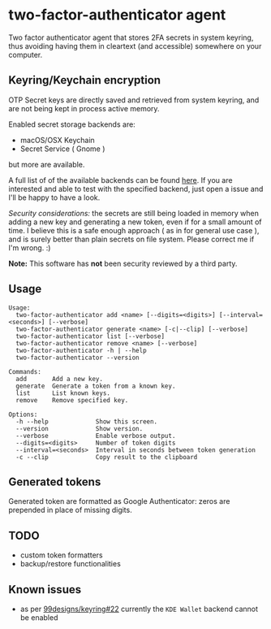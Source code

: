 # two-factor-authenticator agent

Two factor authenticator agent that stores 2FA secrets in system keyring, thus
avoiding having them in cleartext (and accessible) somewhere on your computer.

## Keyring/Keychain encryption

OTP Secret keys are directly saved and retrieved from system keyring, and are not
being kept in process active memory.

Enabled secret storage backends are:
- macOS/OSX Keychain
- Secret Service ( Gnome )

but more are available.

A full list of of the available backends can be found [here](https://github.com/99designs/keyring). If you are interested and able to test with the specified backend, just open a issue and I'll be happy to have a look.

*Security considerations:* the secrets are still being loaded in memory when adding a new key and generating a new token, even if for a small amount of time.
I believe this is a safe enough approach ( as in for general use case ), and is surely better than plain secrets on file system. 
Please correct me if I'm wrong. :)

**Note:** This software has **not** been security reviewed by a third party.

## Usage

```
Usage:
  two-factor-authenticator add <name> [--digits=<digits>] [--interval=<seconds>] [--verbose]
  two-factor-authenticator generate <name> [-c|--clip] [--verbose]
  two-factor-authenticator list [--verbose]
  two-factor-authenticator remove <name> [--verbose]
  two-factor-authenticator -h | --help
  two-factor-authenticator --version

Commands:
  add       Add a new key.
  generate  Generate a token from a known key.
  list      List known keys.
  remove    Remove specified key.

Options:
  -h --help             Show this screen.
  --version             Show version.
  --verbose             Enable verbose output.
  --digits=<digits>     Number of token digits
  --interval=<seconds>  Interval in seconds between token generation
  -c --clip             Copy result to the clipboard
```

## Generated tokens

Generated token are formatted as Google Authenticator: zeros are prepended in
place of missing digits.

## TODO

- custom token formatters
- backup/restore functionalities

## Known issues

- as per [99designs/keyring#22](https://github.com/99designs/keyring/pull/22)
  currently the `KDE Wallet` backend cannot be enabled
